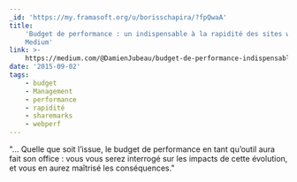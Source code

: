 ```yaml
---
_id: 'https://my.framasoft.org/u/borisschapira/?fpQwaA'
title:
    'Budget de performance : un indispensable à la rapidité des sites web —
    Medium'
link: >-
    https://medium.com/@DamienJubeau/budget-de-performance-indispensable-rapidite-sites-web-a771922e89e8
date: '2015-09-02'
tags:
    - budget
    - Management
    - performance
    - rapidité
    - sharemarks
    - webperf
---
```


<div class="markdown"><p>&quot;... Quelle que soit l’issue, le budget de performance en tant qu’outil aura fait son office : vous vous serez interrogé sur les impacts de cette évolution, et vous en aurez maîtrisé les conséquences.&quot;
</p></div>
